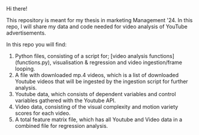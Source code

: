 Hi there!

This repository is meant for my thesis in marketing Management '24. In this repo, I will share my data and code needed for video analysis of YouTube advertisements.

In this repo you will find:

1. Python files, consisting of a script for; [video analysis functions] (functions.py), visualisation & regression  and video ingestion/frame looping.
2. A file with downloaded mp.4 videos, which is a list of downloaded Youtube videos that will be ingested by the ingestion script for further analysis.
3. Youtube data, which consists of dependent variables and control variables gathered with the Youtube API.
4. Video data, consisting of the visual complexity and motion variety scores for each video.
5. A total feature matrix file, which has all Youtube and Video data in a combined file for regression analysis.

